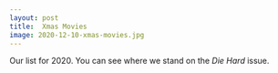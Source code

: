 ```yaml
---
layout: post
title:  Xmas Movies
image: 2020-12-10-xmas-movies.jpg
---
```

        
Our list for 2020. You can see where we stand on the *Die Hard* issue. 
